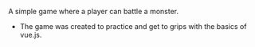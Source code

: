 A simple game where a player can battle a monster.

 - The game was created to practice and get to grips with the basics of vue.js.

 
